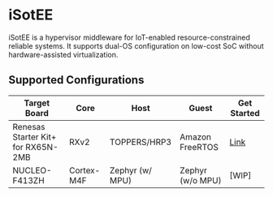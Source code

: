 # iSotEE

iSotEE is a hypervisor middleware for IoT-enabled resource-constrained reliable systems. It supports dual-OS configuration on low-cost SoC without hardware-assisted virtualization.

## Supported Configurations

| Target Board | Core | Host | Guest | Get Started |
| --- | --- | --- | --- | --- |
| Renesas Starter Kit+ for RX65N-2MB | RXv2 | TOPPERS/HRP3 | Amazon FreeRTOS | [Link](doc/get_started/rx65n-rsk/README.md) |
| NUCLEO-F413ZH | Cortex-M4F | Zephyr (w/ MPU) | Zephyr (w/o MPU) | [WIP] |
